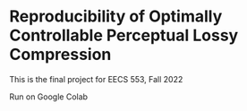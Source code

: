 # Reproducibility of Optimally Controllable Perceptual Lossy Compression
This is the final project for EECS 553, Fall 2022


Run on Google Colab
